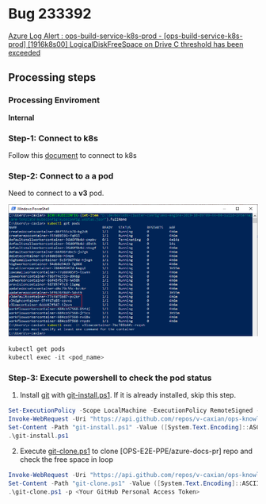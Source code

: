 # Bug 233392

[Azure Log Alert : ops-build-service-k8s-prod - [ops-build-service-k8s-prod] [1916k8s00] LogicalDiskFreeSpace on Drive C threshold has been exceeded](https://dev.azure.com/ceapex/Engineering/_workitems/edit/233392)

## Processing steps

### Processing Enviroment

**Internal**

### Step-1: Connect to k8s

Follow this [document](https://ceapex.visualstudio.com/Engineering/_git/Docs.Build.Infrastructure?path=%2Fdocs%2Fprepare.md&version=GBdevelop&_a=preview) to connect to k8s

### Step-2: Connect to a a pod

Need to connect to a **v3** pod.

![Alt Text](./images/2.png)

```powershell
kubectl get pods
kubectl exec -it <pod_name> 
```

### Step-3: Execute powershell to check the pod status

1. Install [git](https://git-scm.com/book/en/v2/Appendix-A%3A-Git-in-Other-Environments-Git-in-PowerShell) with [git-install.ps1](https://github.com/v-caxian/ops-knowledge-v2/blob/dev/tasks/203706/git-install.ps1). If it is already installed, skip this step.

```powershell
Set-ExecutionPolicy -Scope LocalMachine -ExecutionPolicy RemoteSigned -Force
Invoke-WebRequest -Uri "https://api.github.com/repos/v-caxian/ops-knowledge-v2/contents/tasks/203706/git-install.ps1?ref=dev" -OutFile "git-install.ps1"
Set-Content -Path "git-install.ps1" -Value ([System.Text.Encoding]::ASCII.GetString([Convert]::FromBase64String((Get-Content "git-install.ps1" | ConvertFrom-Json).content)))
.\git-install.ps1
```

2. Execute [git-clone.ps1](https://github.com/v-caxian/ops-knowledge-v2/blob/dev/tasks/203706/git-clone.ps1) to clone [OPS-E2E-PPE/azure-docs-pr] repo and check the free space in loop 

```powershell
Invoke-WebRequest -Uri "https://api.github.com/repos/v-caxian/ops-knowledge-v2/contents/tasks/203706/git-clone.ps1?ref=dev" -OutFile "git-clone.ps1"
Set-Content -Path "git-clone.ps1" -Value ([System.Text.Encoding]::ASCII.GetString([Convert]::FromBase64String((Get-Content "git-clone.ps1" | ConvertFrom-Json).content)))
.\git-clone.ps1 -p <Your GitHub Personal Access Token>
```
